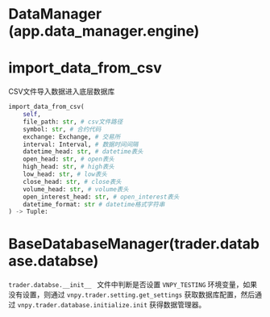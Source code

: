 # DataManager (app.data_manager.engine)

# import_data_from_csv

CSV文件导入数据进入底层数据库

```python
import_data_from_csv(
    self,
    file_path: str, # csv文件路径
    symbol: str, # 合约代码
    exchange: Exchange, # 交易所
    interval: Interval, # 数据时间间隔
    datetime_head: str, # datetime表头
    open_head: str, # open表头
    high_head: str, # high表头
    low_head: str, # low表头
    close_head: str, # close表头
    volume_head: str, # volume表头
    open_interest_head: str, # open_interest表头
    datetime_format: str # datetime格式字符串
) -> Tuple:
```

# BaseDatabaseManager(trader.database.databse)

`trader.databse.__init__ ` 文件中判断是否设置 `VNPY_TESTING` 环境变量，如果没有设置，则通过 `vnpy.trader.setting.get_settings` 获取数据库配置，然后通过 `vnpy.trader.database.initialize.init` 获得数据管理器。



